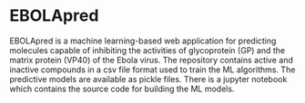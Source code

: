 # EBOLApred
EBOLApred is a machine learning-based web application for predicting molecules capable of inhibiting the activities of glycoprotein (GP) and the matrix protein (VP40) of the Ebola virus.
The repository contains active and inactive compounds in a csv file format used to train the ML algorithms.
The predictive models are available as pickle files. There is a jupyter notebook which contains the source code for building the ML models. 
